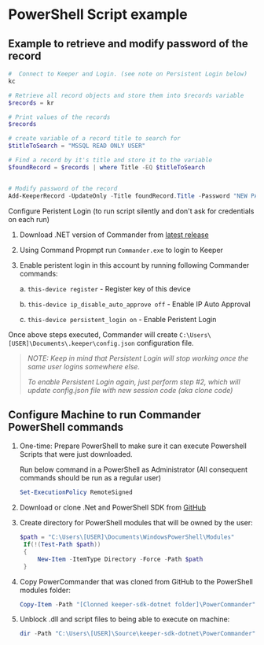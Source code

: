 # PowerShell Script example

## Example to retrieve and modify password of the record

```PowerShell
#  Connect to Keeper and Login. (see note on Persistent Login below)
kc

# Retrieve all record objects and store them into $records variable
$records = kr

# Print values of the records
$records

# create variable of a record title to search for
$titleToSearch = "MSSQL READ ONLY USER"

# Find a record by it's title and store it to the variable 
$foundRecord = $records | where Title -EQ $titleToSearch


# Modify password of the record
Add-KeeperRecord -UpdateOnly -Title foundRecord.Title -Password "NEW PASSWORD"

```

Configure Peristent Login (to run script silently and don't ask for credentials on each run)

1. Download .NET version of Commander from [latest release](https://github.com/Keeper-Security/keeper-sdk-dotnet/releases)

2. Using Command Propmpt run `Commander.exe` to login to Keeper

3. Enable peristent login in this account by running following Commander commands:
    
    a. `this-device register` - Register key of this device
    
    b. `this-device ip_disable_auto_approve off` - Enable IP Auto Approval
    
    c. `this-device persistent_login on` - Enable Peristent Login

Once above steps executed, Commander will create `C:\Users\[USER]\Documents\.keeper\config.json` configuration file.

>_NOTE: Keep in mind that Persistent Login will stop working once the same user logins somewhere else._
>      
>_To enable Persistent Login again, just perform step #2, which will update config.json file with new session code (aka clone code)_

## Configure Machine to run Commander PowerShell commands

1. One-time: Prepare PowerShell to make sure it can execute Powershell Scripts that were just downloaded.
   
   Run below command in a PowerShell as Administrator (All consequent commands should be run as a regular user)

   ```PowerShell
   Set-ExecutionPolicy RemoteSigned
   ```

2. Download or clone .Net and PowerShell SDK from [GitHub](https://github.com/Keeper-Security/keeper-sdk-dotnet)
3. Create directory for PowerShell modules that will be owned by the user:
   ```PowerShell
   $path = "C:\Users\[USER]\Documents\WindowsPowerShell\Modules"
    If(!(Test-Path $path))
    {
        New-Item -ItemType Directory -Force -Path $path
    }
    ```
4. Copy PowerCommander that was cloned from GitHub to the PowerShell modules folder:

    ```PowerShell
    Copy-Item -Path "[Clonned keeper-sdk-dotnet folder]\PowerCommander" -Destination "C:\Users\[USER]\Documents\WindowsPowerShell\Modules" -Recurse
    ```

5. Unblock .dll and script files to being able to execute on machine:

    ```PowerShell
    dir -Path "C:\Users\[USER]\Source\keeper-sdk-dotnet\PowerCommander" -Recurse | Unblock-File
    ```